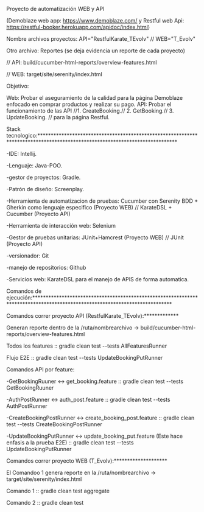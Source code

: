 Proyecto de automatización WEB y API 

(Demoblaze web app: https://www.demoblaze.com/ y Restful web Api: https://restful-booker.herokuapp.com/apidoc/index.html)

Nombre archivos proyectos: API="RestfulKarate_TEvolv"  // WEB="T_Evolv"

Otro archivo: Reportes (se deja evidencia un reporte de cada proyecto) 

// API: build/cucumber-html-reports/overview-features.html 

// WEB: target/site/serenity/index.html

Objetivo: 

Web: Probar el aseguramiento de la calidad para la página Demoblaze enfocado en comprar productos y realizar su pago.
API: Probar el funcionamiento de las API //1. CreateBooking.// 2. GetBooking.// 3. UpdateBooking. // para la página Restful.

Stack tecnologico:****************************************************************************************************************************

-IDE: Intellij.

-Lenguaje: Java-POO.

-gestor de proyectos: Gradle.

-Patrón de diseño: Screenplay.

-Herramienta de automatizacion de pruebas: Cucumber con Serenity BDD + Gherkin como lenguaje especifico (Proyecto WEB) // KarateDSL + Cucumber (Proyecto API)

-Herramienta de interacción web: Selenium

-Gestor de pruebas unitarias: JUnit+Hamcrest (Proyecto WEB) // JUnit (Proyecto API)

-versionador: Git

-manejo de repositorios: Github

-Servicios web: KarateDSL para el manejo de APIS de forma automatica.

Comandos de ejecución:****************************************************************************************************************************

Comandos correr proyecto API (RestfulKarate_TEvolv):*************

Generan reporte dentro de la /ruta/nombrearchivo -> build/cucumber-html-reports/overview-features.html

Todos los features :: gradle clean test --tests AllFeaturesRunner

Flujo E2E :: gradle clean test --tests UpdateBookingPutRunner

Comandos API por feature:

-GetBookingRuuner <-> get_booking.feature :: 
gradle clean test --tests GetBookingRuuner

-AuthPostRunner <-> auth_post.feature :: 
gradle clean test --tests AuthPostRunner

-CreateBookingPostRunner <-> create_booking_post.feature :: 
gradle clean test --tests CreateBookingPostRunner

-UpdateBookingPutRunner <-> update_booking_put.feature (Este hace enfasis a la prueba E2E) :: 
gradle clean test --tests UpdateBookingPutRunner



Comandos correr proyecto WEB (T_Evolv):********************

El Comandoo 1 genera reporte en la /ruta/nombrearchivo -> target/site/serenity/index.html

Comando 1 :: 
gradle clean test aggregate

Comando 2 :: 
gradle clean test
